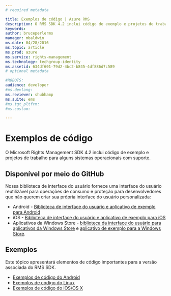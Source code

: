 ```yaml
---
# required metadata

title: Exemplos de código | Azure RMS
description: O RMS SDK 4.2 inclui código de exemplo e projetos de trabalho para alguns sistemas operacionais com suporte.
keywords:
author: bruceperlerms
manager: mbaldwin
ms.date: 04/28/2016
ms.topic: article
ms.prod: azure
ms.service: rights-management
ms.technology: techgroup-identity
ms.assetid: 634df601-79d2-4bc2-b845-4df886d7c589
# optional metadata

#ROBOTS:
audience: developer
#ms.devlang:
ms.reviewer: shubhamp
ms.suite: ems
#ms.tgt_pltfrm:
#ms.custom:

---
```


# Exemplos de código

O Microsoft Rights Management SDK 4.2 inclui código de exemplo e projetos de trabalho para alguns sistemas operacionais com suporte.

## Disponível por meio do GitHub ##
Nossa biblioteca de interface do usuário fornece uma interface do usuário reutilizável para operações de consumo e proteção para desenvolvedores que não querem criar sua própria interface do usuário personalizada:

- Android - [Biblioteca de interface do usuário e aplicativo de exemplo para Android](https://github.com/AzureAD/rms-sdk-ui-for-android)
- iOS - [Biblioteca de interface do usuário e aplicativo de exemplo para iOS](https://github.com/AzureAD/rms-sdk-ui-for-ios)
- Aplicativos da Windows Store - [biblioteca da interface do usuário para aplicativos da Windows Store](https://github.com/AzureAD/rms-sdk-ui-for-windowsstore) e [aplicativo de exemplo para a Windows Store](https://github.com/AzureADSamples/rms-samples-for-windowsstore).

## Exemplos ##
Este tópico apresentará elementos de código importantes para a versão associada do RMS SDK.
- [Exemplos de código do Android](android-code.md)
- [Exemplos de código do Linux](linux-c-code-examples.md)
- [Exemplos de código do iOS/OS X](ios-os-x-code-examples.md)


 

 

 


<!--HONumber=Apr16_HO4-->


